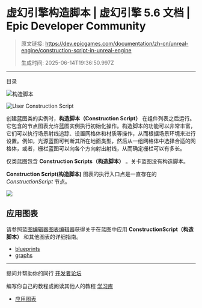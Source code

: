 # 虚幻引擎构造脚本 | 虚幻引擎 5.6 文档 | Epic Developer Community

> 原文链接: https://dev.epicgames.com/documentation/zh-cn/unreal-engine/construction-script-in-unreal-engine
> 
> 生成时间: 2025-06-14T19:36:50.997Z

---

目录

![构造脚本](https://dev.epicgames.com/community/api/documentation/image/b4fb7cb0-c10d-432d-ac1b-da4676b600f4?resizing_type=fill&width=1920&height=335)

![User Construction Script](https://d1iv7db44yhgxn.cloudfront.net/documentation/images/bfcb9d9f-4c25-4dfa-9d77-14b1fda7a74b/ucs_banner.png)

创建蓝图类的实例时，**构造脚本（Construction Script）** 在组件列表之后运行。它包含的节点图表允许蓝图实例执行初始化操作。构造脚本的功能可以非常丰富，它们可以执行场景射线追踪、设置网格体和材质等操作，从而根据场景环境来进行设置。例如，光源蓝图可判断其所在地面类型，然后从一组网格体中选择合适的网格体，或者，栅栏蓝图可以向各个方向射出射线，从而确定栅栏可以有多长。

仅类蓝图包含 **Construction Scripts（构造脚本）** 。关卡蓝图没有构造脚本。

**Construction Script(构造脚本)** 图表的执行入口点是一直存在的 *ConstructionScript* 节点。

![](https://d1iv7db44yhgxn.cloudfront.net/documentation/images/a5a97710-021d-499c-9130-699ee8b1229c/construction_script.png)

## 应用图表

请参照[蓝图编辑器图表编辑器](/documentation/zh-cn/unreal-engine/graph-editor-for-the-blueprints-visual-scripting-editor-in-unreal-engine)获得关于在蓝图中应用 **ConstructionScript（构造脚本）** 和其他图表的详细指南。

-   [blueprints](https://dev.epicgames.com/community/search?query=blueprints)
-   [graphs](https://dev.epicgames.com/community/search?query=graphs)

* * *

提问并帮助你的同行 [开发者论坛](https://forums.unrealengine.com/categories?tag=unreal-engine)

编写你自己的教程或阅读其他人的教程 [学习库](https://dev.epicgames.com/community/unreal-engine/learning)

-   [应用图表](/documentation/zh-cn/unreal-engine/construction-script-in-unreal-engine#%E5%BA%94%E7%94%A8%E5%9B%BE%E8%A1%A8)